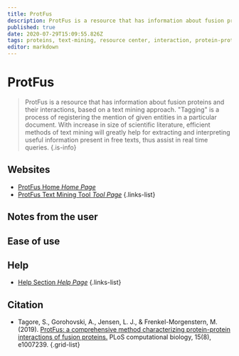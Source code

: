 ```yaml
---
title: ProtFus
description: ProtFus is a resource that has information about fusion proteins and their interactions, based on a text mining approach.
published: true
date: 2020-07-29T15:09:55.826Z
tags: proteins, text-mining, resource center, interaction, protein-protein
editor: markdown
---
```


# ProtFus

> ProtFus is a resource that has information about fusion proteins and their interactions, based on a text mining approach. "Tagging" is a process of registering the mention of given entities in a particular document. With increase in size of scientific literature, efficient methods of text mining will greatly help for extracting and interpreting useful information present in free texts, thus assist in real time queries.
{.is-info}

 

## Websites

- [ProtFus Home *Home Page*](http://protfus.md.biu.ac.il/index.html)
- [ProtFus Text Mining Tool *Tool Page*](http://protfus.md.biu.ac.il/bin/text_mining.pl)
{.links-list}


## Notes from the user

 
## Ease of use

## Help

- [Help Section *Help Page*](http://protfus.md.biu.ac.il/help.html)
{.links-list}

## Citation 

- Tagore, S., Gorohovski, A., Jensen, L. J., & Frenkel-Morgenstern, M. (2019). [ProtFus: a comprehensive method characterizing protein-protein interactions of fusion proteins.](https://journals.plos.org/ploscompbiol/article?id=10.1371/journal.pcbi.1007239#sec015) PLoS computational biology, 15(8), e1007239.
{.grid-list}
